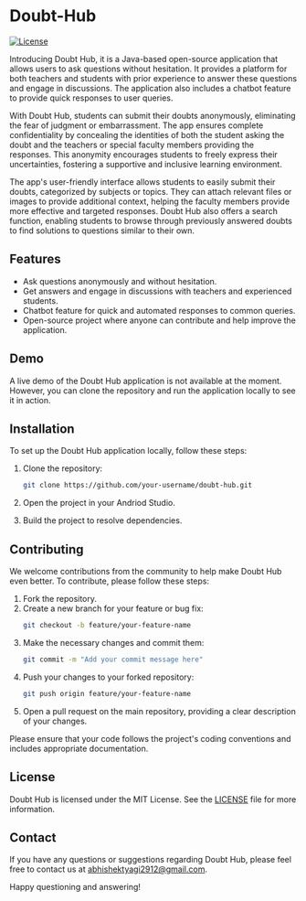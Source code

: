 # Doubt-Hub

[![License](https://img.shields.io/badge/license-MIT-blue.svg)](LICENSE)
<!-- [![GitHub issues](https://img.shields.io/github/issues/your-username/doubt-hub)](https://github.com/abhishektyagi2912/doubt-hub/issues)
[![GitHub stars](https://img.shields.io/github/stars/your-username/doubt-hub)](https://github.com/abhishektyagi2912/doubt-hub/stargazers) -->

Introducing Doubt Hub, it is a Java-based open-source application that allows users to ask questions without hesitation. It provides a platform for both teachers and students with prior experience to answer these questions and engage in discussions. The application also includes a chatbot feature to provide quick responses to user queries. 

With Doubt Hub, students can submit their doubts anonymously, eliminating the fear of judgment or embarrassment. The app ensures complete confidentiality by concealing the identities of both the student asking the doubt and the teachers or special faculty members providing the responses. This anonymity encourages students to freely express their uncertainties, fostering a supportive and inclusive learning environment.

The app's user-friendly interface allows students to easily submit their doubts, categorized by subjects or topics. They can attach relevant files or images to provide additional context, helping the faculty members provide more effective and targeted responses. Doubt Hub also offers a search function, enabling students to browse through previously answered doubts to find solutions to questions similar to their own.



## Features

- Ask questions anonymously and without hesitation.
- Get answers and engage in discussions with teachers and experienced students.
- Chatbot feature for quick and automated responses to common queries.
- Open-source project where anyone can contribute and help improve the application.

## Demo

A live demo of the Doubt Hub application is not available at the moment. However, you can clone the repository and run the application locally to see it in action.

## Installation

To set up the Doubt Hub application locally, follow these steps:

1. Clone the repository:

   ```bash
   git clone https://github.com/your-username/doubt-hub.git
   ```

2. Open the project in your Andriod Studio.

3. Build the project to resolve dependencies.


## Contributing

We welcome contributions from the community to help make Doubt Hub even better. To contribute, please follow these steps:

1. Fork the repository.
2. Create a new branch for your feature or bug fix:
   ```bash
   git checkout -b feature/your-feature-name
   ```
3. Make the necessary changes and commit them:
   ```bash
   git commit -m "Add your commit message here"
   ```
4. Push your changes to your forked repository:
   ```bash
   git push origin feature/your-feature-name
   ```
5. Open a pull request on the main repository, providing a clear description of your changes.

Please ensure that your code follows the project's coding conventions and includes appropriate documentation.

## License

Doubt Hub is licensed under the MIT License. See the [LICENSE](LICENSE) file for more information.

## Contact

If you have any questions or suggestions regarding Doubt Hub, please feel free to contact us at [abhishektyagi2912@gmail.com](mailto:abhishektyagi2912@gmail.com).

Happy questioning and answering!


